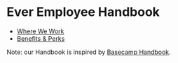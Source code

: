 # Ever Employee Handbook

* [Where We Work](https://github.com/ever-co/handbook/blob/master/where-we-work.md)
* [Benefits & Perks](https://github.com/ever-co/handbook/blob/master/benefits-and-perks.md)

Note: our Handbook is inspired by [Basecamp Handbook](https://github.com/basecamp/handbook).
